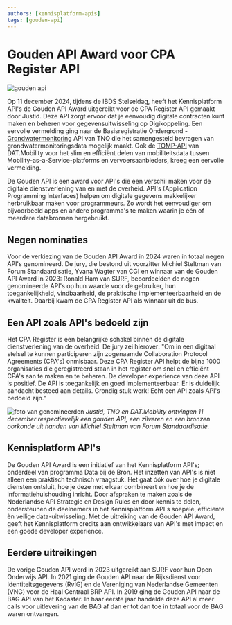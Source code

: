 ```yaml
---
authors: [kennisplatform-apis]
tags: [gouden-api]
---
```

# Gouden API Award voor CPA Register API

![gouden api](https://www.geonovum.nl/uploads/styles/auto_1600/public/image/2024-12/goudenapigroot.jpg?itok=o0rz1M1t)

Op 11 december 2024, tijdens de IBDS Stelseldag, heeft het Kennisplatform API's de Gouden API Award uitgereikt voor de CPA Register API gemaakt door Justid. Deze API zorgt ervoor dat je eenvoudig digitale contracten kunt maken en beheren voor gegevensuitwisseling op Digikoppeling. Een eervolle vermelding ging naar de Basisregistratie Ondergrond - [Grondwatermonitoring](https://www.geonovum.nl/over-geonovum/actueel/data-over-ondergrond-boven-water-halen) API van TNO die het samengesteld bevragen van grondwatermonitoringsdata mogelijk maakt. Ook de [TOMP-API](https://www.geonovum.nl/index.php/over-geonovum/actueel/mobiliteits-api-met-internationale-allures) van DAT.Mobility voor het slim en efficiënt delen van mobiliteitsdata tussen Mobility-as-a-Service-platforms en vervoersaanbieders, kreeg een eervolle vermelding.

<!-- truncate -->

De Gouden API is een award voor API's die een verschil maken voor de digitale dienstverlening van en met de overheid. API's (Application Programming Interfaces) helpen om digitale gegevens makkelijker herbruikbaar maken voor programmeurs. Zo wordt het eenvoudiger om bijvoorbeeld apps en andere programma's te maken waarin je één of meerdere databronnen hergebruikt.

## Negen nominaties

Voor de verkiezing van de Gouden API Award in 2024 waren in totaal negen API's genomineerd. De jury, die bestond uit voorzitter Michiel Steltman van Forum Standaardisatie, Yvana Wagter van CGI en winnaar van de Gouden API Award in 2023: Ronald Ham van SURF, beoordeelden de negen genomineerde API's op hun waarde voor de gebruiker, hun toegankelijkheid, vindbaarheid, de praktische implementeerbaarheid en de kwaliteit. Daarbij kwam de CPA Register API als winnaar uit de bus.

## Een API zoals API's bedoeld zijn

Het CPA Register is een belangrijke schakel binnen de digitale dienstverlening van de overheid. De jury zei hierover: "Om in een digitaal stelsel te kunnen participeren zijn zogenaamde Collaboration Protocol Agreements (CPA's) onmisbaar. Deze CPA Register API helpt de bijna 1000 organisaties die geregistreerd staan in het register om snel en efficiënt CPA's aan te maken en te beheren. De developer experience van deze API is positief. De API is toegankelijk en goed implementeerbaar. Er is duidelijk aandacht besteed aan details. Grondig stuk werk! Echt een API zoals API's bedoeld zijn."

![foto van genomineerden](https://www.geonovum.nl/uploads/inline/goudenapi.jpg)
*Justid, TNO en DAT.Mobility ontvingen 11 december respectievelijk een gouden API, een zilveren en een bronzen oorkonde uit handen van Michiel Steltman van Forum Standaardisatie.*

## Kennisplatform API's

De Gouden API Award is een initiatief van het Kennisplatform API's; onderdeel van programma Data bij de Bron. Het inzetten van API's is niet alleen een praktisch technisch vraagstuk. Het gaat óók over hoe je digitale diensten ontsluit, hoe je deze met elkaar combineert en hoe je de informatiehuishouding inricht. Door afspraken te maken zoals de Nederlandse API Strategie en Design Rules en door kennis te delen, ondersteunen de deelnemers in het Kennisplatform API's soepele, efficiënte èn veilige data-uitwisseling. Met de uitreiking van de Gouden API Award, geeft het Kennisplatform credits aan ontwikkelaars van API's met impact en een goede developer experience.

## Eerdere uitreikingen

De vorige Gouden API werd in 2023 uitgereikt aan SURF voor hun Open Onderwijs API. In 2021 ging de Gouden API naar de Rijksdienst voor Identiteitsgegevens (RvIG) en de Vereniging van Nederlandse Gemeenten (VNG) voor de Haal Centraal BRP API. In 2019 ging de Gouden API naar de BAG API van het Kadaster. In haar eerste jaar handelde deze API al meer calls voor uitlevering van de BAG af dan er tot dan toe in totaal voor de BAG waren ontvangen.
